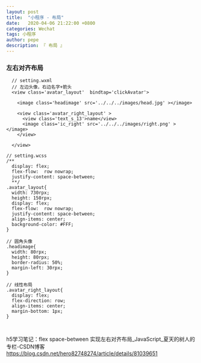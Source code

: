 ```yaml
---
layout: post
title:  "小程序 - 布局"
date:   2020-04-06 21:22:00 +0800
categories: Wechat
tags: 小程序
author: pepe
description: 『 布局 』
---
```


### 左右对齐布局
```
  // setting.wxml
  // 左边头像，右边名字+箭头
  <view class='avatar_layout'  bindtap='clickAvatar'>
     
    <image class='headimage' src='../../../images/head.jpg' ></image>

    <view class='avatar_right_layout' >
      <view class='text_s_13'>name</view>
      <image class='ic_right' src='../../../images/right.png' ></image>
    </view>

  </view>
```  
  
```  
// setting.wcss
/**
  display: flex;
  flex-flow:  row nowrap;
  justify-content: space-between;
  **/
.avatar_layout{
  width: 730rpx;
  height: 150rpx;
  display: flex;
  flex-flow:  row nowrap;
  justify-content: space-between;
  align-items: center;
  background-color: #FFF;
}

// 圆角头像
.headimage{
  width: 80rpx;
  height: 80rpx;
  border-radius: 50%;
  margin-left: 30rpx;
}

// 线性布局
.avatar_right_layout{
  display: flex;
  flex-direction: row;
  align-items: center;
  margin-bottom: 1px;
}
  
  
```

h5学习笔记：flex space-between 实现左右对齐布局_JavaScript_夏天的树人的专栏-CSDN博客
https://blog.csdn.net/hero82748274/article/details/81039651












